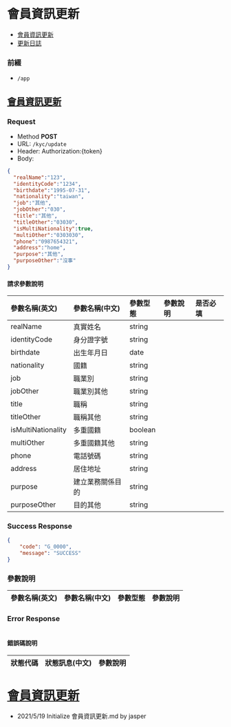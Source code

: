 # 會員資訊更新

* [會員資訊更新](#會員資訊更新)
* [更新日誌](#更新日誌)

### 前綴
- ```/app```

## [會員資訊更新](#會員資訊更新)
### Request
- Method **POST**
- URL: ```/kyc/update```
- Header: Authorization:{token}
- Body:
```json
{
  "realName":"123",
  "identityCode":"1234",
  "birthdate":"1995-07-31",
  "nationality":"taiwan",
  "job":"其他",
  "jobOther":"030",
  "title":"其他",
  "titleOther":"03030",
  "isMultiNationality":true,
  "multiOther":"0303030",
  "phone":"0987654321",
  "address":"home",
  "purpose":"其他",
  "purposeOther":"沒事"
}
```

#### 請求參數說明
|參數名稱(英文)|參數名稱(中文)|參數型態|參數說明|是否必填|
|:--|:--|:--|:--|:--|
|realName|真實姓名|string||
|identityCode|身分證字號|string||
|birthdate|出生年月日|date||
|nationality|國籍|string||
|job|職業別|string||
|jobOther|職業別其他|string||
|title|職稱|string||
|titleOther|職稱其他|string||
|isMultiNationality|多重國籍|boolean||
|multiOther|多重國籍其他|string||
|phone|電話號碼|string||
|address|居住地址|string||
|purpose|建立業務關係目的|string||
|purposeOther|目的其他|string||

### Success Response

```json
{
    "code": "G_0000",
    "message": "SUCCESS"
}
```

### 參數說明
|參數名稱(英文)|參數名稱(中文)|參數型態|參數說明|
|:--|:--|:--|:--|

### Error Response

```
```

#### 錯誤碼說明
|狀態代碼|狀態訊息(中文)|參數說明|
|:--|:--|:--|


# [會員資訊更新](#會員資訊更新)
- 2021/5/19 Initialize 會員資訊更新.md by jasper
